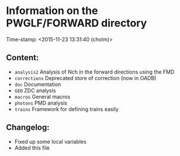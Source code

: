 Information on the PWGLF/FORWARD directory
==========================================

Time-stamp: <2015-11-23 13:31:40 (cholm)>

Content:
--------
- `analysis2` Analysis of Nch in the forward directions using the FMD 
- `corrections` Deprecated store of correction (now in OADB)
- `doc` Documentation 
- `GEO` ZDC analysis 
- `macros` General macros 
- `photons` PMD analysis 
- `trains` Framework for defining trains easily 


Changelog:
----------
- Fixed up some local variables
- Added this file

<!-- Local Variables: -->
<!--   eval: (setq time-stamp-active t) -->
<!--   eval: (setq time-stamp-format "%04y-%02m-%02d %02H:%02M:%02S (%u)") -->
<!--   eval: (add-hook 'write-file-functions 'time-stamp) -->
<!-- End:  -->

